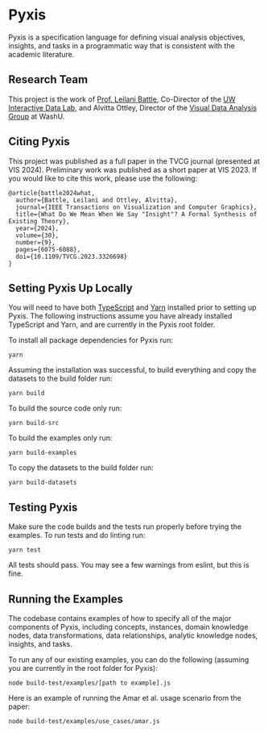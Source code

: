 # Pyxis
Pyxis is a specification language for defining visual analysis objectives, insights, and tasks in a programmatic way that is consistent with the academic literature.

## Research Team
This project is the work of [Prof. Leilani Battle](https://homes.cs.washington.edu/~leibatt/bio.html), Co-Director of the [UW Interactive Data Lab](http://idl.cs.washington.edu/), and Alvitta Ottley, Director of the [Visual Data Analysis Group](http://visualdata.wustl.edu/) at WashU.

## Citing Pyxis

This project was published as a full paper in the TVCG journal (presented at VIS 2024). Preliminary work was published as a short paper at VIS 2023. If you would like to cite this work, please use the following:
```
@article{battle2024what,
  author={Battle, Leilani and Ottley, Alvitta},
  journal={IEEE Transactions on Visualization and Computer Graphics}, 
  title={What Do We Mean When We Say "Insight"? A Formal Synthesis of Existing Theory}, 
  year={2024},
  volume={30},
  number={9},
  pages={6075-6088},
  doi={10.1109/TVCG.2023.3326698}
}
```

## Setting Pyxis Up Locally

You will need to have both [TypeScript](https://www.typescriptlang.org/download) and [Yarn](https://classic.yarnpkg.com/lang/en/docs/install/#mac-stable) installed prior to setting up Pyxis. The following instructions assume you have already installed TypeScript and Yarn, and are currently in the Pyxis root folder.

To install all package dependencies for Pyxis run:
```
yarn
```

Assuming the installation was successful, to build everything and copy the datasets to the build folder run:
```
yarn build
``` 
To build the source code only run:
``` 
yarn build-src
``` 
To build the examples only run:
``` 
yarn build-examples
``` 
To copy the datasets to the build folder run:
``` 
yarn build-datasets
``` 

## Testing Pyxis
Make sure the code builds and the tests run properly before trying the examples. To run tests and do linting run:
```
yarn test
```
All tests should pass. You may see a few warnings from eslint, but this is fine.

## Running the Examples

The codebase contains examples of how to specify all of the major components of Pyxis, including concepts, instances, domain knowledge nodes, data transformations, data relationships, analytic knowledge nodes, insights, and tasks.

To run any of our existing examples, you can do the following (assuming you are currently in the root folder for Pyxis):
```
node build-test/examples/[path to example].js
```

Here is an example of running the Amar et al. usage scenario from the paper:
```
node build-test/examples/use_cases/amar.js
```

